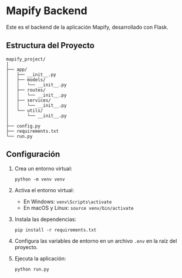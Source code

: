 # Mapify Backend

Este es el backend de la aplicación Mapify, desarrollado con Flask.

## Estructura del Proyecto

```
mapify_project/
│
├── app/
│   ├── __init__.py
│   ├── models/
│   │   └── __init__.py
│   ├── routes/
│   │   └── __init__.py
│   ├── services/
│   │   └── __init__.py
│   └── utils/
│       └── __init__.py
│
├── config.py
├── requirements.txt
└── run.py
```

## Configuración

1. Crea un entorno virtual:
   ```
   python -m venv venv
   ```

2. Activa el entorno virtual:
   - En Windows: `venv\Scripts\activate`
   - En macOS y Linux: `source venv/bin/activate`

3. Instala las dependencias:
   ```
   pip install -r requirements.txt
   ```

4. Configura las variables de entorno en un archivo `.env` en la raíz del proyecto.

5. Ejecuta la aplicación:
   ```
   python run.py
   ```